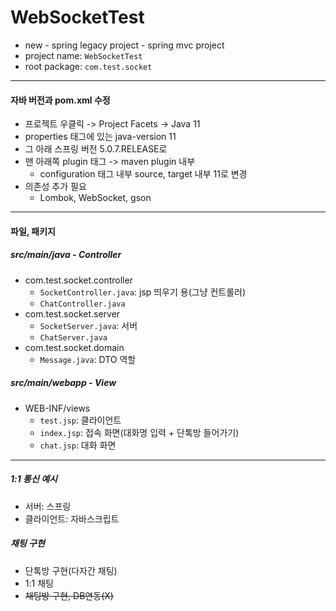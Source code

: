 # WebSocketTest

- new - spring legacy project - spring mvc project
- project name: `WebSocketTest`
- root package: `com.test.socket`

---

#### 자바 버전과 pom.xml 수정

- 프로젝트 우클릭 -> Project Facets -> Java 11
- properties 태그에 있는 java-version 11
- 그 아래 스프링 버전 5.0.7.RELEASE로
- 맨 아래쪽 plugin 태그 -> maven plugin 내부
  - configuration 태그 내부 source, target 내부 11로 변경
- 의존성 추가 필요
  - Lombok, WebSocket, gson

---

#### 파일, 패키지

##### src/main/java - Controller
- com.test.socket.controller
  - `SocketController.java`: jsp 띄우기 용(그냥 컨트롤러)
  - `ChatController.java`
- com.test.socket.server
  - `SocketServer.java`: 서버
  - `ChatServer.java`
- com.test.socket.domain
  - `Message.java`: DTO 역할

##### src/main/webapp - View
- WEB-INF/views
  - `test.jsp`: 클라이언트
  - `index.jsp`: 접속 화면(대화명 입력 + 단톡방 들어가기)
  - `chat.jsp`: 대화 화면

---
##### 1:1 통신 예시
- 서버: 스프링
- 클라이언트: 자바스크립트

##### 채팅 구현
- 단톡방 구현(다자간 채팅)
- 1:1 채팅
- ~~채팅방 구현, DB연동(X)~~



<!-- 
#### MyBatis 세팅
1. pom.xml
   1. log4j -> 1.2.17
   2. Servlet -> 3.1.0
   3. JSP 2.3.3
   4. Lombok
   5. JDBC
   6. MyBatis
   7. HikariCP
2. root-context.xml
3. 기타 등등...
4. 설정이 끝나고 나면 단위테스트 필수

---

##### Swagger 세팅하기
- API 문서 자동화 + 테스트하기
  - 도움말 만들기 + Postman처럼 테스트 환경 만들기

---
#### REST API 서버 구축
- 클라이언트: 브라우저(Ajax), 모바일 앱, JavaScript Framework 등
- 요청 URI -> Restful 설계
- 요청/응답 데이터: JSON 기반
- 주 업무: tblAddress에 대한 CRUD

#### REST API 개발 -> 테스트용 클라이언트 도구 필요함
- 브라우저: 테스트 용도로 부적합
  - GET메서드 테스트는 쉽지만 POST는 jsp가 반드시 있어야 해서 불편
  - PUT, PATCH, DELETE 메서드: 테스트 불가(폼태그에는 GET, POST만 작성 가능)
- cmd창: curl 명령어(프로그램) -> 임시 테스트용
- 전문적인 REST Client Tool => Best
  - __Postman__, Insomnia, __VS Code__, __Swagger__ 등...
  - VS Code는 Rest Client라는 확장 프로그램 설치하였음. -->
